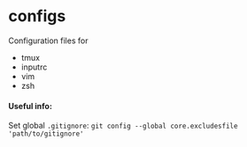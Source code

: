 # configs
Configuration files for
+ tmux
+ inputrc
+ vim
+ zsh

#### Useful info:

Set global `.gitignore`: `git config --global core.excludesfile 'path/to/gitignore'`
